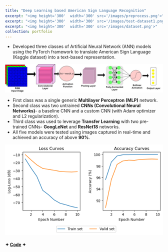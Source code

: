 ```yaml
---
title: "Deep Learning based American Sign Language Recognition"
excerpt: "<img height='300'  width='300' src='/images/preprocess.png'>"
excerpt: "<img height='300'  width='300' src='/images/test-dataset1.png'>"
excerpt: "<img height='300'  width='300' src='/images/dataset.png'>"
collection: portfolio
---
```


* Developed three classes of Artificial Neural Network (ANN) models using the PyTorch framework to translate American Sign Language (Kaggle dataset) into a text-based representation.

![arch](/images/cnnarchitecture.jpg)

* First class was a single generic **Multilayer Perceptron (MLP)** network.
* Second class was two untrained **CNNs (Convolutional Neural Networks)**- a baseline CNN and a custom CNN (with Adam optimizer and L2 regularization).
* Third class was used to leverage **Transfer Learning** with two pre-trained CNNs- **GoogLeNet** and **ResNet18** networks.
* All five models were tested using images captured in real-time and achieved an accuracy of above **90%**.

![google](/images/googlenet_training.png)

#### ✦ [Code](https://github.com/SudarshanaSRao/EE541-final_project-USC) ✦ 
